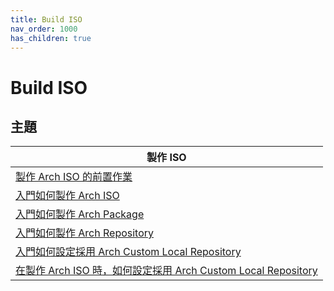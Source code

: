 ```yaml
---
title: Build ISO
nav_order: 1000
has_children: true
---
```



# Build ISO


## 主題

| 製作 ISO |
| --- |
| [製作 Arch ISO 的前置作業](https://samwhelp.github.io/note-about-archlinux/read/build-iso/prepare.html) |
| [入門如何製作 Arch ISO](https://samwhelp.github.io/note-about-archlinux/read/build-iso/start-build-archiso.html) |
| [入門如何製作 Arch Package](https://samwhelp.github.io/note-about-archlinux/read/build-iso/start-build-arch-package.html) |
| [入門如何製作 Arch Repository](https://samwhelp.github.io/note-about-archlinux/read/build-iso/start-build-arch-repository.html) |
| [入門如何設定採用 Arch Custom Local Repository](https://samwhelp.github.io/note-about-archlinux/read/build-iso/start-use-custom-local-repository.html) |
| [在製作 Arch ISO 時，如何設定採用 Arch Custom Local Repository ](https://samwhelp.github.io/note-about-archlinux/read/build-iso/start-use-custom-local-repository-on-build-arch-iso.html) |

